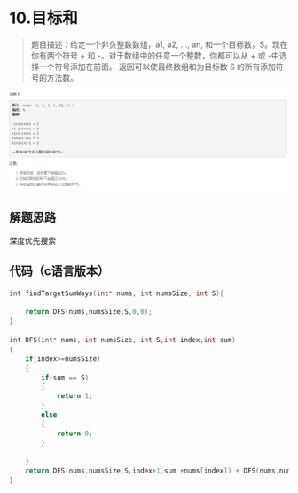 # 10.目标和

>题目描述：给定一个非负整数数组，a1, a2, ..., an, 和一个目标数，S。现在你有两个符号 + 和 -。对于数组中的任意一个整数，你都可以从 + 或 -中选择一个符号添加在前面。
返回可以使最终数组和为目标数 S 的所有添加符号的方法数。

![示例](images\队列&栈_10.png)


## 解题思路
深度优先搜索

## 代码（c语言版本）

```c
int findTargetSumWays(int* nums, int numsSize, int S){

    return DFS(nums,numsSize,S,0,0);
}

int DFS(int* nums, int numsSize, int S,int index,int sum)
{
    if(index>=numsSize)
    {
        if(sum == S)
        {
            return 1;
        }
        else
        {
            return 0;
        }
        
    }
    return DFS(nums,numsSize,S,index+1,sum +nums[index]) + DFS(nums,numsSize,S,index+1,sum -nums[index]);
}
```
